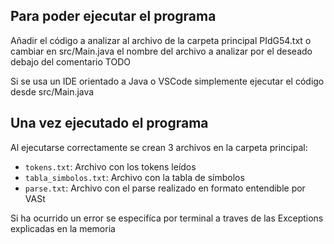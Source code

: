## Para poder ejecutar el programa

Añadir el código a analizar al archivo de la carpeta principal PIdG54.txt
o cambiar en src/Main.java el nombre del archivo a analizar por el deseado debajo del comentario TODO

Si se usa un IDE orientado a Java o VSCode simplemente ejecutar el código desde src/Main.java

## Una vez ejecutado el programa

Al ejecutarse correctamente se crean 3 archivos en la carpeta principal:

- `tokens.txt`: Archivo con los tokens leídos
- `tabla_simbolos.txt`: Archivo con la tabla de símbolos
- `parse.txt`: Archivo con el parse realizado en formato entendible por VASt

Si ha ocurrido un error se especifíca por terminal a traves de las Exceptions explicadas en la memoria
